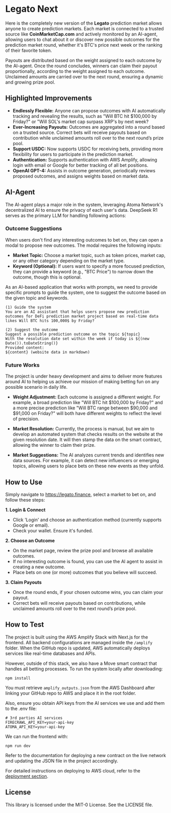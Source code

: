 # Legato Next

Here is the completely new version of the **Legato** prediction market allows anyone to create prediction markets. Each market is connected to a trusted source like **CoinMarketCap.com** and actively monitored by an AI-agent, allowing users to chat about it or discover new possible outcomes for the prediction market round, whether it's BTC's price next week or the ranking of their favorite token.

Payouts are distributed based on the weight assigned to each outcome by the AI-agent. Once the round concludes, winners can claim their payout proportionally, according to the weight assigned to each outcome. Unclaimed amounts are carried over to the next round, ensuring a dynamic and growing prize pool.

## Highlighted Improvements
- **Endlessly Flexible:** Anyone can propose outcomes with AI automatically tracking and revealing the results, such as "Will BTC hit $100,000 by Friday?" or "Will SOL's market cap surpass XRP's by next week?
- **Ever-Increasing Payouts:** Outcomes are aggregated into a round based on a trusted source. Correct bets will receive payouts based on contribution while unclaimed amounts roll over to the next round’s prize pool.
- **Support USDC:** Now supports USDC for receiving bets, providing more flexibility for users to participate in the prediction market.
- **Authentication:**  Supports authentication with AWS Amplify, allowing login with email or Google for better tracking of all bet positions.
- **OpenAI GPT-4:** Assists in outcome generation, periodically reviews proposed outcomes, and assigns weights based on market data.

## AI-Agent
The AI-agent plays a major role in the system, leveraging Atoma Network's decentralized AI to ensure the privacy of each user's data. DeepSeek R1 serves as the primary LLM for handling following actions:

### Outcome Suggestions
When users don't find any interesting outcomes to bet on, they can open a modal to propose new outcomes. The modal requires the following inputs:

- **Market Topic:** Choose a market topic, such as token prices, market cap, or any other category depending on the market type.
- **Keyword (Optional):** If users want to specify a more focused prediction, they can provide a keyword (e.g., "BTC Price") to narrow down the outcome, though this is optional.

As an AI-based application that works with prompts, we need to provide specific prompts to guide the system, one to suggest the outcome based on the given topic and keywords.

```
(1) Guide the system
You are an AI assistant that helps users propose new prediction outcomes for DeFi prediction market project based on real-time data likes Will BTC hits 100,000$ by Friday?

(2) Suggest the outcome
Suggest a possible prediction outcome on the topic ${topic} 
With the resolution date set within the week if today is ${(new Date()).toDateString()}
Provided content:
${content} (website data in markdown)
```

### Future Works

The project is under heavy development and aims to deliver more features around AI to helping us achieve our mission of making betting fun on any possible scenario in daily life.

- **Weight Adjustment:** Each outcome is assigned a different weight. For example, a broad prediction like "Will BTC hit $100,000 by Friday?" and a more precise prediction like "Will BTC range between $90,000 and $91,000 on Friday?" will both have different weights to reflect the level of precision.

- **Market Resolution:** Currently, the process is manual, but we aim to develop an automated system that checks results on the website at the given resolution date. It will then stamp the data on the smart contract, allowing the winner to claim their prize.

- **Market Suggestions:** The AI analyzes current trends and identifies new data sources. For example, it can detect new influencers or emerging topics, allowing users to place bets on these new events as they unfold.


## How to Use

Simply navigate to https://legato.finance, select a market to bet on, and follow these steps:

**1. Login & Connect**

* Click 'Login' and choose an authentication method (currently supports Google or email).
* Check your wallet. Ensure it's funded.

**2. Choose an Outcome**

* On the market page, review the prize pool and browse all available outcomes.
* If no interesting outcome is found, you can use the AI agent to assist in creating a new outcome.
* Place bets on one (or more) outcomes that you believe will succeed.

**3. Claim Payouts**

* Once the round ends, if your chosen outcome wins, you can claim your payout.
* Correct bets will receive payouts based on contributions, while unclaimed amounts roll over to the next round’s prize pool.

## How to Test

The project is built using the AWS Amplify Stack with Next.js for the frontend. All backend configurations are managed inside the `/amplify` folder. When the GitHub repo is updated, AWS automatically deploys services like real-time databases and APIs. 

However, outside of this stack, we also have a Move smart contract that handles all betting processes. To run the system locally after downloading:

```
npm install
```

You must retrieve `amplify_outputs.json` from the AWS Dashboard after linking your GitHub repo to AWS and place it in the root folder. 

Also, ensure you obtain API keys from the AI services we use and add them to the .env file:

```
# 3rd parties AI services
FIRECRAWL_API_KEY=your-api-key
ATOMA_API_KEY=your-api-key
```

We can run the frontend with:

```
npm run dev
```

Refer to the documentation for deploying a new contract on the live network and updating the JSON file in the project accordingly.

For detailed instructions on deploying to AWS cloud, refer to the [deployment section](https://docs.amplify.aws/nextjs/start/quickstart/nextjs-app-router-client-components/#deploy-a-fullstack-app-to-aws).

## License

This library is licensed under the MIT-0 License. See the LICENSE file.
